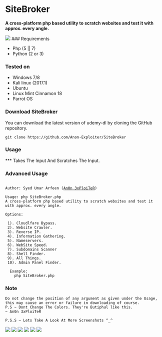 # SiteBroker
**A cross-platform php based utility to scratch websites and test it with approx. every angle.**

<img src="http://i.imgur.com/TCKlFau.jpg" />
### Requirements

- Php (5 || 7)
- Python (2 or 3)
	
### Tested on

- Windows 7/8
- Kali linux (2017.1)
- Ubuntu
- Linux Mint Cinnamon 18
- Parrot OS

	 
### Download SiteBroker

You can download the latest version of udemy-dl by cloning the GitHub repository.

	git clone https://github.com/Anon-Exploiter/SiteBroker


### Usage 

*** Takes The Input And Scratches The Input.

### Advanced Usage

<pre><code>
Author: Syed Umar Arfeen (<a href="https://facebook.com/An0n3xPloiTeR">An0n 3xPloiTeR</a>)

Usage: php SiteBroker.php
A cross-platform php based utility to scratch websites and test it with approx. every angle.

Options:

 1). Cloudlfare Bypass. 
 2). Website Crawler.
 3). Reverse IP.
 4). Information Gathering.
 5). Nameservers.
 6). WebSite Speed.
 7). Subdomains Scanner
 8). Shell Finder.
 9). All Things.
 10). Admin Panel Finder.
  
  Example:
	php SiteBroker.php
</code></pre>


### Note 
<pre><code>Do not change the position of any argument as given under the Usage, this may cause an error or failure in downloading of course.
P.S ~ Dont Change The Colors. They're Butiphul like this.
~ An0n 3xPloiTeR

P.S.S ~ Lets Take A Look At More Screenshots ^_^</code></pre>
<img src="http://i.imgur.com/TCKlFau.jpg">
<img src="http://i.imgur.com/kez7mXl.jpg">
<img src="http://i.imgur.com/Um8vW2A.jpg">
<img src="http://i.imgur.com/Qw9k11c.jpg">
<img src="http://i.imgur.com/u8HFLW4.jpg">
<img src="http://i.imgur.com/gnhVv1q.jpg">
